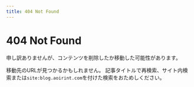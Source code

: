 ```yaml
---
title: 404 Not Found
---
```

# 404 Not Found
申し訳ありませんが、コンテンツを削除したか移動した可能性があります。

移動先のURLが見つかるかもしれません。
記事タイトルで再検索、サイト内検索または`site:blog.aoirint.com`を付けた検索をおためしください。
